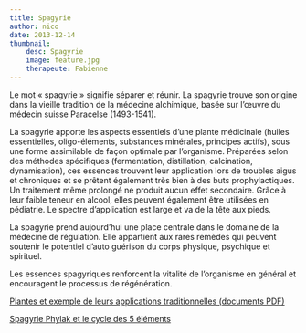 ```yaml
---
title: Spagyrie
author: nico
date: 2013-12-14
thumbnail:
    desc: Spagyrie
    image: feature.jpg
    therapeute: Fabienne
---
```


Le mot « spagyrie » signifie séparer et réunir. La spagyrie trouve son origine dans la vieille tradition de la médecine alchimique, basée sur l’œuvre du médecin suisse Paracelse (1493-1541).

La spagyrie apporte les aspects essentiels d’une plante médicinale (huiles essentielles, oligo-éléments, substances minérales, principes actifs), sous une forme assimilable de façon optimale par l’organisme. Préparées selon des méthodes spécifiques (fermentation, distillation, calcination, dynamisation), ces essences trouvent leur application lors de troubles aigus et chroniques et se prêtent également très bien à des buts prophylactiques. Un traitement même prolongé ne produit aucun effet secondaire. Grâce à leur faible teneur en alcool, elles peuvent également être utilisées en pédiatrie. Le spectre d’application est large et va de la tête aux pieds.

La spagyrie prend aujourd’hui une place centrale dans le domaine de la médecine de régulation. Elle appartient aux rares remèdes qui peuvent soutenir le potentiel d’auto guérison du corps physique, psychique et spirituel.

Les essences spagyriques renforcent la vitalité de l’organisme en général et encouragent le processus de régénération.

<a href="./pdf/depliant.pdf" target="_blank">Plantes et exemple de leurs applications traditionnelles (documents PDF)</a>

<a href="./images/cycle5elements.gif" target="_blank">Spagyrie Phylak et le cycle des 5 éléments</a>
